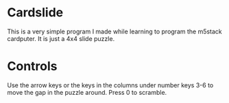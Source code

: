 # Cardslide

This is a very simple program I made while learning to program the m5stack cardputer. It is just a 4x4 slide puzzle.

# Controls

Use the arrow keys or the keys in the columns under number keys 3-6 to move the gap in the puzzle around. Press 0 to scramble.
